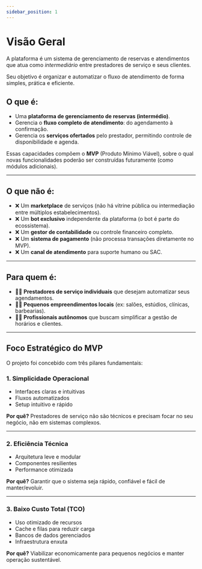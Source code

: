 ```yaml
---
sidebar_position: 1
---
```


# Visão Geral

A plataforma é um sistema de gerenciamento de reservas e atendimentos que atua como *intermediário* entre prestadores de serviço e seus clientes.  

Seu objetivo é organizar e automatizar o fluxo de atendimento de forma simples, prática e eficiente.

## O que é:
- Uma **plataforma de gerenciamento de reservas (intermédio)**.  
- Gerencia o **fluxo completo de atendimento**: do agendamento à confirmação.  
- Gerencia os **serviços ofertados** pelo prestador, permitindo controle de disponibilidade e agenda.

Essas capacidades compõem o **MVP** (Produto Mínimo Viável), sobre o qual novas funcionalidades poderão ser construídas futuramente (como módulos adicionais).

---

## O que **não é**:
- ❌ Um **marketplace** de serviços (não há vitrine pública ou intermediação entre múltiplos estabelecimentos).  
- ❌ Um **bot exclusivo** independente da plataforma (o bot é parte do ecossistema).  
- ❌ Um **gestor de contabilidade** ou controle financeiro completo.  
- ❌ Um **sistema de pagamento** (não processa transações diretamente no MVP).  
- ❌ Um **canal de atendimento** para suporte humano ou SAC.

---

## Para quem é:
- 👩‍🔧 **Prestadores de serviço individuais** que desejam automatizar seus agendamentos.  
- 🧑‍💼 **Pequenos empreendimentos locais** (ex: salões, estúdios, clínicas, barbearias).  
- 👨‍⚕️ **Profissionais autônomos** que buscam simplificar a gestão de horários e clientes.

---

## Foco Estratégico do MVP

O projeto foi concebido com três pilares fundamentais:

### 1. Simplicidade Operacional
- Interfaces claras e intuitivas
- Fluxos automatizados
- Setup intuitivo e rápido

**Por quê?** Prestadores de serviço não são técnicos e precisam focar no seu negócio, não em sistemas complexos.

---

### 2. Eficiência Técnica
- Arquitetura leve e modular
- Componentes resilientes
- Performance otimizada

**Por quê?** Garantir que o sistema seja rápido, confiável e fácil de manter/evoluir.

---

### 3. Baixo Custo Total (TCO)
- Uso otimizado de recursos
- Cache e filas para reduzir carga
- Bancos de dados gerenciados
- Infraestrutura enxuta

**Por quê?** Viabilizar economicamente para pequenos negócios e manter operação sustentável.
